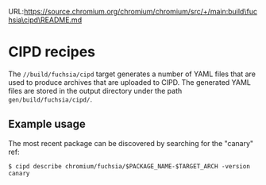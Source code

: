 URL:https://source.chromium.org/chromium/chromium/src/+/main:build\fuchsia\cipd\README.md
# CIPD recipes

The `//build/fuchsia/cipd` target generates a number of YAML files that are used to
produce archives that are uploaded to CIPD. The generated YAML files are stored
in the output directory under the path `gen/build/fuchsia/cipd/`.

## Example usage

The most recent package can be discovered by searching for the "canary" ref:

`$ cipd describe chromium/fuchsia/$PACKAGE_NAME-$TARGET_ARCH -version canary`
